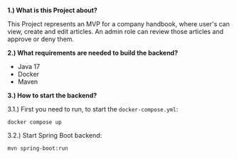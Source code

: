 **1.) What is this Project about?**

This Project represents an MVP for a company handbook, where user's can view, create and edit articles. An admin role 
can review those articles and approve or deny them.

**2.) What requirements are needed to build the backend?**

- Java 17
- Docker
- Maven

**3.) How to start the backend?**

3.1.) First you need to run, to start the ```docker-compose.yml```:
```shell
docker compose up
```

3.2.) Start Spring Boot backend:
```shell
mvn spring-boot:run
```